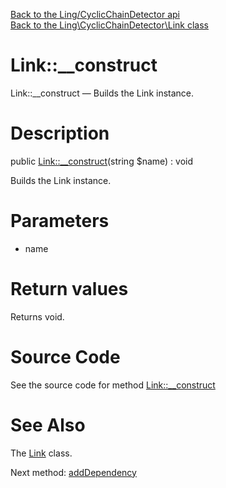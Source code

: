[Back to the Ling/CyclicChainDetector api](https://github.com/lingtalfi/CyclicChainDetector/blob/master/doc/api/Ling/CyclicChainDetector.md)<br>
[Back to the Ling\CyclicChainDetector\Link class](https://github.com/lingtalfi/CyclicChainDetector/blob/master/doc/api/Ling/CyclicChainDetector/Link.md)


Link::__construct
================



Link::__construct — Builds the Link instance.




Description
================


public [Link::__construct](https://github.com/lingtalfi/CyclicChainDetector/blob/master/doc/api/Ling/CyclicChainDetector/Link/__construct.md)(string $name) : void




Builds the Link instance.




Parameters
================


- name

    


Return values
================

Returns void.








Source Code
===========
See the source code for method [Link::__construct](https://github.com/lingtalfi/CyclicChainDetector/blob/master/Link.php#L43-L48)


See Also
================

The [Link](https://github.com/lingtalfi/CyclicChainDetector/blob/master/doc/api/Ling/CyclicChainDetector/Link.md) class.

Next method: [addDependency](https://github.com/lingtalfi/CyclicChainDetector/blob/master/doc/api/Ling/CyclicChainDetector/Link/addDependency.md)<br>

